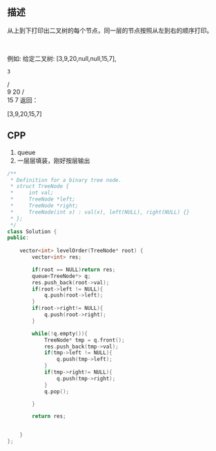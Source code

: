 ## 描述
从上到下打印出二叉树的每个节点，同一层的节点按照从左到右的顺序打印。

 

例如:
给定二叉树: [3,9,20,null,null,15,7],

    3
   / \
  9  20
    /  \
   15   7
返回：

[3,9,20,15,7]

## CPP

1. queue
2. 一层层填装，刚好按层输出

```cpp
/**
 * Definition for a binary tree node.
 * struct TreeNode {
 *     int val;
 *     TreeNode *left;
 *     TreeNode *right;
 *     TreeNode(int x) : val(x), left(NULL), right(NULL) {}
 * };
 */
class Solution {
public:
    
    vector<int> levelOrder(TreeNode* root) {
        vector<int> res;

        if(root == NULL)return res;
        queue<TreeNode*> q;
        res.push_back(root->val);
        if(root->left != NULL){
            q.push(root->left);
        }
        if(root->right!= NULL){
            q.push(root->right);
        }

        while(!q.empty()){
            TreeNode* tmp = q.front();
            res.push_back(tmp->val);
            if(tmp->left != NULL){
                q.push(tmp->left);
            }
            if(tmp->right!= NULL){
                q.push(tmp->right);
            }
            q.pop();

        }

        return res;


    }
};
```